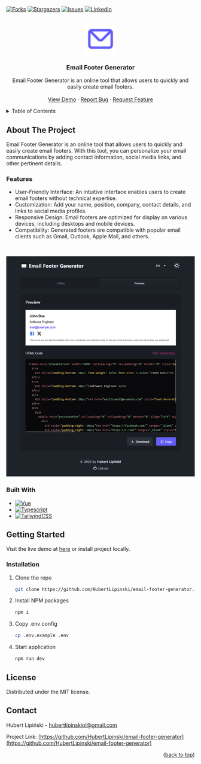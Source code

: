 <a id="readme-top"></a>

[![Forks][forks-shield]][forks-url]
[![Stargazers][stars-shield]][stars-url]
[![Issues][issues-shield]][issues-url]
[![LinkedIn][linkedin-shield]][linkedin-url]

<!-- PROJECT LOGO -->
<br />
<div align="center">
  <a href="https://github.com/HubertLipinski/email-footer-generator">
    <img src="src/assets/logo.svg" alt="Logo" width="80" height="80">
  </a>

  <h3 align="center">Email Footer Generator</h3>

  <p align="center">
    Email Footer Generator is an online tool that allows users to quickly and easily create email footers.
    <br />
    <br />
    <a href="https://email-footer-generator.vercel.app">View Demo</a>
    &middot;
    <a href="https://github.com/HubertLipinski/email-footer-generator/issues/new?labels=bug&template=bug-report---.md">Report Bug</a>
    &middot;
    <a href="https://github.com/HubertLipinski/email-footer-generator/issues/new?labels=enhancement&template=feature-request---.md">Request Feature</a>
  </p>
</div>


<!-- TABLE OF CONTENTS -->
<details> 
  <summary>Table of Contents</summary>
  <ol>
    <li>
      <a href="#about-the-project">About The Project</a>
      <ul>
        <li><a href="#features">Features</a></li>
        <li><a href="#built-with">Built With</a></li>
      </ul>
    </li>
    <li>
      <a href="#getting-started">Getting Started</a>
      <a href="#installation">Installation</a>
    </li>
    <li><a href="#license">License</a></li>
    <li><a href="#contact">Contact</a></li>
  </ol>
</details>


## About The Project

<p>
Email Footer Generator is an online tool that allows users to quickly and easily create email footers. With this tool, you can personalize your email communications by adding contact information, social media links, and other pertinent details.
</p>

### Features

- User-Friendly Interface: An intuitive interface enables users to create email footers without technical expertise.
- Customization: Add your name, position, company, contact details, and links to social media profiles.
- Responsive Design: Email footers are optimized for display on various devices, including desktops and mobile devices.
- Compatibility: Generated footers are compatible with popular email clients such as Gmail, Outlook, Apple Mail, and others.

<br/>

[![Generated Footer Preview][product-screenshot]](https://email-footer-generator.vercel.app/)


### Built With

- [![Vue][Vue.js]][Vue-url]
- [![Typescript][TS-logo]][TS-url]
- [![TailwindCSS][TW-logo]][TW-url]


## Getting Started

Visit the live demo at [here](https://email-footer-generator.vercel.app/) or install project locally.

### Installation

1. Clone the repo
   ```sh
   git clone https://github.com/HubertLipinski/email-footer-generator.git
   ```
2. Install NPM packages
   ```sh
   npm i
   ```
3. Copy .env config
   ```sh
   cp .env.example .env
   ```
4. Start application
   ```sh
   npm run dev
   ```



<!-- LICENSE -->
## License

Distributed under the MIT license.


<!-- CONTACT -->
## Contact

Hubert Lipiński - [hubertlipinskipl@gmail.com](mailto:hubertlipinskipl@gmail.com)

Project Link: [https://github.com/HubertLipinski/email-footer-generator](https://github.com/HubertLipinski/email-footer-generator)

<p align="right">(<a href="#readme-top">back to top</a>)</p>


<!-- MARKDOWN LINKS & IMAGES -->
<!-- https://www.markdownguide.org/basic-syntax/#reference-style-links -->
[contributors-shield]: https://img.shields.io/github/contributors/github_username/repo_name.svg?style=for-the-badge
[contributors-url]: https://github.com/HubertLipinski/email-footer-generator/graphs/contributors
[forks-shield]: https://img.shields.io/github/forks/github_username/repo_name.svg?style=for-the-badge
[forks-url]: https://github.com/HubertLipinski/email-footer-generator/network/members
[stars-shield]: https://img.shields.io/github/stars/github_username/repo_name.svg?style=for-the-badge
[stars-url]: https://github.com/HubertLipinski/email-footer-generator/stargazers
[issues-shield]: https://img.shields.io/github/issues/github_username/repo_name.svg?style=for-the-badge
[issues-url]: https://github.com/HubertLipinski/email-footer-generator/issues
[linkedin-shield]: https://img.shields.io/badge/-LinkedIn-black.svg?style=for-the-badge&logo=linkedin&colorB=555
[linkedin-url]: https://www.linkedin.com/in/hubert-lipinski/
[license-shield]: https://img.shields.io/github/license/github_username/repo_name.svg?style=for-the-badge
[license-url]: https://github.com/HubertLipinski/email-footer-generator/blob/master/LICENSE.txt
[product-screenshot]: src/assets/preview.png
[Vue.js]: https://img.shields.io/badge/Vue.js-35495E?style=for-the-badge&logo=vuedotjs&logoColor=4FC08D
[Vue-url]: https://vuejs.org/
[TS-logo]: https://img.shields.io/badge/TypeScript-007ACC?style=for-the-badge&logo=typescript&logoColor=white
[TS-url]: https://www.typescriptlang.org/
[TW-logo]: https://img.shields.io/badge/tailwindcss-%2338B2AC.svg?style=for-the-badge&logo=tailwind-css&logoColor=white
[TW-url]: https://tailwindcss.com/